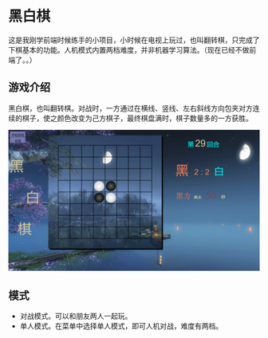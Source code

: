 # 黑白棋

这是我刚学前端时候练手的小项目，小时候在电视上玩过，也叫翻转棋，只完成了下棋基本的功能。人机模式内置两档难度，并非机器学习算法。（现在已经不做前端了。。）

## 游戏介绍

黑白棋，也叫翻转棋。对战时，一方通过在横线、竖线、左右斜线方向包夹对方连续的棋子，使之颜色改变为己方棋子，最终棋盘满时，棋子数量多的一方获胜。

![截图](./img/shortcut.png)

## 模式

- 对战模式。可以和朋友两人一起玩。
- 单人模式。在菜单中选择单人模式，即可人机对战，难度有两档。

